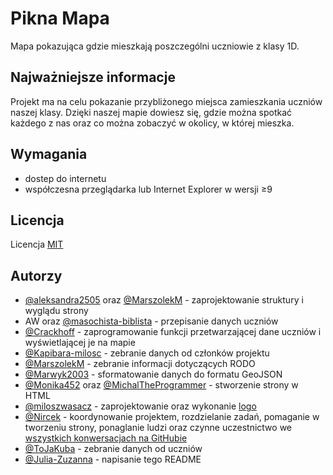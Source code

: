 # Pikna Mapa
Mapa pokazująca gdzie mieszkają poszczególni uczniowie z klasy 1D.

## Najważniejsze informacje
Projekt ma na celu pokazanie przybliżonego miejsca zamieszkania uczniów naszej klasy. Dzięki naszej mapie dowiesz się, gdzie można spotkać każdego z nas oraz co można zobaczyć w okolicy, w której mieszka.

## Wymagania
+ dostep do internetu
+ współczesna przeglądarka lub Internet Explorer w wersji &ge;9

## Licencja
Licencja [MIT](LICENSE)

## Autorzy
+ [@aleksandra2505](https://github.com/aleksandra2505) oraz [@MarszolekM](https://github.com/MarszolekM) - zaprojektowanie struktury i wyglądu strony
+ AW oraz [@masochista-biblista](https:/github.com/masochista-biblista) - przepisanie danych uczniów
+ [@Crackhoff](https://github.com/Crackhoff) - zaprogramowanie funkcji przetwarzającej dane uczniów i wyświetlającej je na mapie
+ [@Kapibara-milosc](https://github.com/Kapibara-milosc) - zebranie danych od członków projektu
+ [@MarszolekM](https://github.com/MarszolekM) - zebranie informacji dotyczących RODO
+ [@Marwyk2003](https://github.com/Marwyk2003) - sformatowanie danych do formatu GeoJSON
+ [@Monika452](https://github.com/Monika452) oraz [@MichalTheProgrammer](https://github.com/MichalTheProgrammer) - stworzenie strony w HTML
+ [@miloszwasacz](https://github.com/miloszwasacz) - zaprojektowanie oraz wykonanie [logo](<PIKna mapa logo v2.svg>)
+ [@Nircek](https://github.com/Nircek) - koordynowanie projektem, rozdzielanie zadań, pomaganie w tworzeniu strony, ponaglanie ludzi oraz czynne uczestnictwo we [wszystkich konwersacjach na GitHubie](https://github.com/Nircek/pikna-mapa/issues?q=is%3Aclosed)
+ [@ToJaKuba](https://github.com/ToJaKuba) - zebranie danych od uczniów
+ [@Julia-Zuzanna](https://github.com/Julia-Zuzanna) - napisanie tego README
